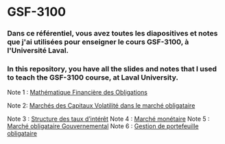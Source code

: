 # GSF-3100

### Dans ce référentiel, vous avez toutes les diapositives et notes que j'ai utilisées pour enseigner le cours GSF-3100, à l'Université Laval.
### In this repository, you have all the slides and notes that I used to teach the GSF-3100 course, at Laval University.


Note 1 : [Mathématique Financière des Obligations](https://github.com/simonpierreboucher/GSF-3100/blob/2f9a85f8f2e2f5ce8ef02775c515dfaf21a597f0/NOTE_1/Note_Mathe%CC%81matiques_financie%CC%80res_Obligations.pdf)

Note 2: [Marchés des Capitaux Volatilité dans le marché obligataire](https://github.com/simonpierreboucher/GSF-3100/blob/85c5df4e3ddc01a4c429eb1875aa8f70a70e920b/NOTE_2/Volatilite%CC%81_marche%CC%81_obligataire.pdf)

Note 3 : [Structure des taux d’intérêt]()
Note 4 : [Marché monétaire]()
Note 5 : [Marché obligataire Gouvernemental]()
Note 6 : [Gestion de portefeuille obligataire]()
